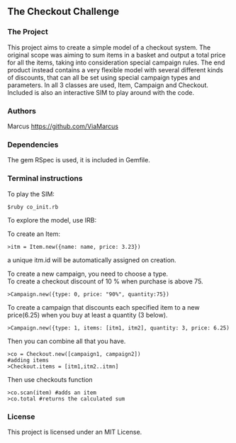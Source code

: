 ## The Checkout Challenge
### The Project
This project aims to create a simple model of a checkout system.
The original scope was aiming to sum items in a basket and output a total price for all the items, taking into consideration special campaign rules.
The end product instead contains a very flexible model with several different kinds of discounts, that can all be set using special campaign types and parameters.
In all 3 classes are used, Item, Campaign and Checkout. Included is also an interactive SIM to play around with the code.

### Authors
Marcus https://github.com/ViaMarcus

### Dependencies
The gem RSpec is used, it is included in Gemfile.

### Terminal instructions
To play the SIM:
```
$ruby co_init.rb
```
To explore the model, use IRB:

To create an Item:
```
>itm = Item.new({name: name, price: 3.23})
```
a unique itm.id will be automatically assigned on creation.

To create a new campaign, you need to choose a type.  
To create a checkout discount of 10 % when purchase is above 75.
```
>Campaign.new({type: 0, price: "90%", quantity:75})
```
To create a campaign that discounts each specified item to a new price(6.25) when you buy at least a quantity (3 below).
```
>Campaign.new({type: 1, items: [itm1, itm2], quantity: 3, price: 6.25)
```
Then you can combine all that you have.
```
>co = Checkout.new([campaign1, campaign2])
#adding items
>Checkout.items = [itm1,itm2..itmn]
```
Then use checkouts function
```
>co.scan(item) #adds an item
>co.total #returns the calculated sum
```
### License
This project is licensed under an MIT License.